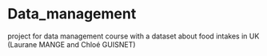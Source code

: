 # Data_management
 project for data management course with a dataset about food intakes in UK
(Laurane MANGE and Chloé GUISNET)
